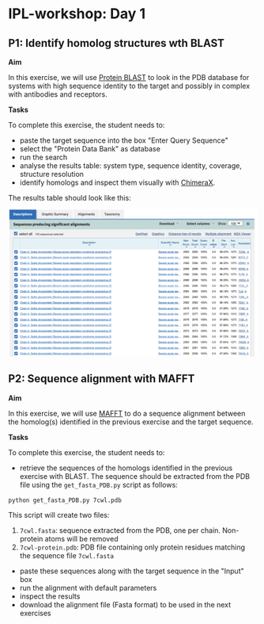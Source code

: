 # IPL-workshop: Day 1

## P1: Identify homolog structures wth BLAST

**Aim**

In this exercise, we will use [Protein BLAST](https://blast.ncbi.nlm.nih.gov/Blast.cgi?PROGRAM=blastp&PAGE_TYPE=BlastSearch&LINK_LOC=blasthome) to look in the PDB database for systems with high sequence identity to the target and possibly in complex with antibodies and receptors.

**Tasks**

To complete this exercise, the student needs to:
* paste the target sequence into the box "Enter Query Sequence"
* select the "Protein Data Bank" as database
* run the search
* analyse the results table: system type, sequence identity, coverage, structure resolution
* identify homologs and inspect them visually with [ChimeraX](https://www.cgl.ucsf.edu/chimerax/).

The results table should look like this:

![title](blast.png)

## P2: Sequence alignment with MAFFT

**Aim**

In this exercise, we will use [MAFFT](https://mafft.cbrc.jp/alignment/server/index.html) to do a sequence alignment between the homolog(s) identified in the previous exercise and the target sequence.

**Tasks**

To complete this exercise, the student needs to:

* retrieve the sequences of the homologs identified in the previous exercise with BLAST. 
  The sequence should be extracted from the PDB file using the ```get_fasta_PDB.py``` script as follows:
```
python get_fasta_PDB.py 7cwl.pdb 
```
This script will create two files:
1. ```7cwl.fasta```: sequence extracted from the PDB, one per chain. Non-protein atoms will be removed
2. ```7cwl-protein.pdb```: PDB file containing only protein residues matching the sequence file ```7cwl.fasta``` 

* paste these sequences along with the target sequence in the "Input" box
* run the alignment with default parameters
* inspect the results
* download the alignment file (Fasta format) to be used in the next exercises 
